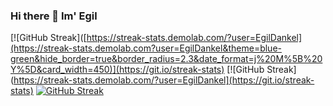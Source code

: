 ### Hi there 👋 Im' Egil 

<!--
**EgilDankel/egildankel** is a ✨ _special_ ✨ repository because its `README.md` (this file) appears on your GitHub profile.


-->
[![GitHub Streak]([https://streak-stats.demolab.com/?user=EgilDankel](https://streak-stats.demolab.com?user=EgilDankel&theme=blue-green&hide_border=true&border_radius=2.3&date_format=j%20M%5B%20Y%5D&card_width=450)](https://git.io/streak-stats)
[![GitHub Streak](https://streak-stats.demolab.com/?user=EgilDankel](https://git.io/streak-stats)
[![GitHub Streak](https://streak-stats.demolab.com/?user=EgilDankel)](https://git.io/streak-stats)


